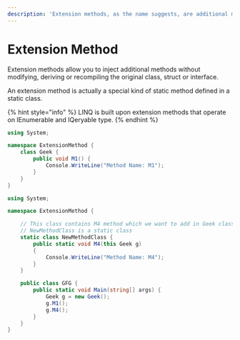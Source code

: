 ```yaml
---
description: 'Extension methods, as the name suggests, are additional methods.'
---
```


# Extension Method

Extension methods allow you to inject additional methods without modifying, deriving or recompiling the original class, struct or interface. 

An extension method is actually a special kind of static method defined in a static class.

{% hint style="info" %}
LINQ is built upon extension methods that operate on IEnumerable and IQeryable type.
{% endhint %}

```csharp
using System; 

namespace ExtensionMethod { 
	class Geek {
		public void M1() { 
			Console.WriteLine("Method Name: M1"); 
		}
	}
} 

```

```csharp
using System; 

namespace ExtensionMethod { 

	// This class contains M4 method which we want to add in Geek class. 
	// NewMethodClass is a static class 
	static class NewMethodClass {
		public static void M4(this Geek g) 
		{ 
			Console.WriteLine("Method Name: M4"); 
		}
	}

	public class GFG {
		public static void Main(string[] args) { 
			Geek g = new Geek(); 
			g.M1();
			g.M4();
		} 
	} 
} 

```

